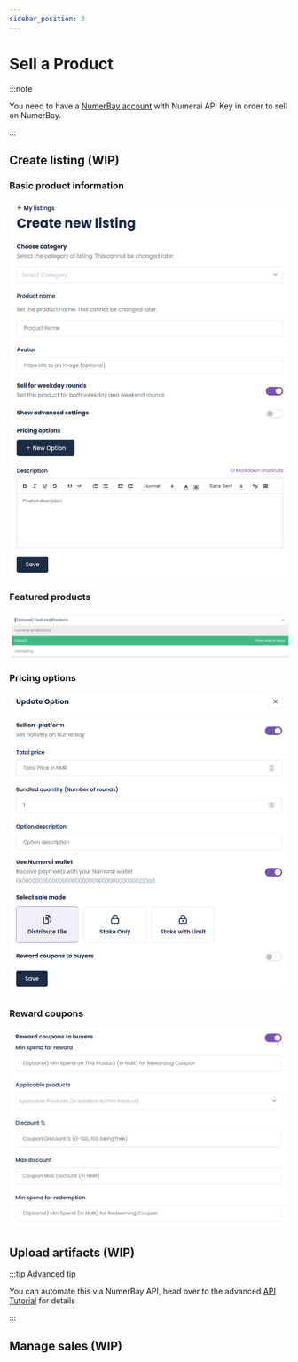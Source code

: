 ```yaml
---
sidebar_position: 3
---
```


# Sell a Product

:::note

You need to have a [NumerBay account](./set-up-account) with Numerai API Key in order to sell on NumerBay.

:::

## Create listing (WIP)
### Basic product information
![Listing Basic](/img/tutorial/listingBasic.png)

### Featured products
![Listing Featured](/img/tutorial/listingFeatured.png)

### Pricing options
![Listing Option](/img/tutorial/listingOption.png)

### Reward coupons
![Listing Coupon Specs](/img/tutorial/listingCouponSpecs.png)

## Upload artifacts (WIP)
:::tip Advanced tip

You can automate this via NumerBay API, head over to the advanced [API Tutorial](/docs/tutorial-extras/api-automation) for details

:::

## Manage sales (WIP)
